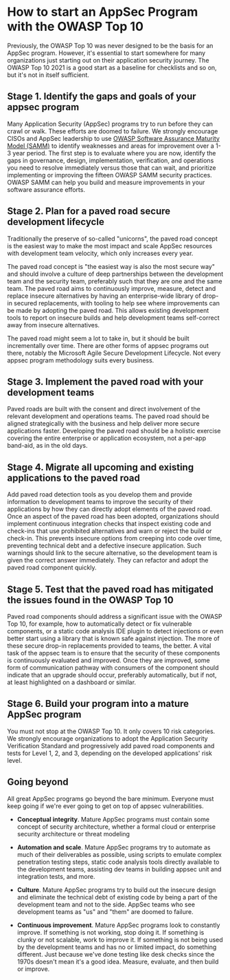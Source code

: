 # How to start an AppSec Program with the OWASP Top 10 

Previously, the OWASP Top 10 was never designed to be the basis for an AppSec program. However, it's essential to start somewhere for many organizations just starting out on their application security journey.
The OWASP Top 10 2021 is a good start as a baseline for checklists and so on, but it's not in itself sufficient.

## Stage 1. Identify the gaps and goals of your appsec program

Many Application Security (AppSec) programs try to run before they can crawl or walk. These efforts are doomed to failure. We strongly encourage CISOs and AppSec leadership to use [OWASP Software Assurance Maturity Model (SAMM)](https://owaspsamm.org) to identify weaknesses and areas for improvement over a 1-3 year period. The first step is to evaluate where you are now, identify the gaps in governance, design, implementation, verification, and operations you need to resolve immediately versus those that can wait, and prioritize implementing or improving the fifteen OWASP SAMM security practices. OWASP SAMM can help you build and measure improvements in your software assurance efforts.

## Stage 2. Plan for a paved road secure development lifecycle

Traditionally the preserve of so-called "unicorns", the paved road concept is the easiest way to make the most impact and scale AppSec resources with development team velocity, which only increases every year.

The paved road concept is "the easiest way is also the most secure way" and should involve a culture of deep partnerships between the development team and the security team, preferably such that they are one and the same team. The paved road aims to continuously improve, measure, detect and replace insecure alternatives by having an enterprise-wide library of drop-in secured replacements, with tooling to help see where improvements can be made by adopting the paved road. This allows existing development tools to report on insecure builds and help development teams self-correct away from insecure alternatives.

The paved road might seem a lot to take in, but it should be built incrementally over time. There are other forms of appsec programs out there, notably the Microsoft Agile Secure Development Lifecycle. Not every appsec program methodology suits every business.

## Stage 3. Implement the paved road with your development teams

Paved roads are built with the consent and direct involvement of the relevant development and operations teams. The paved road should be aligned strategically with the business and help deliver more secure applications faster. Developing the paved road should be a holistic exercise covering the entire enterprise or application ecosystem, not a per-app band-aid, as in the old days.

## Stage 4. Migrate all upcoming and existing applications to the paved road

Add paved road detection tools as you develop them and provide information to development teams to improve the security of their applications by how they can directly adopt elements of the paved road. Once an aspect of the paved road has been adopted, organizations should implement continuous integration checks that inspect existing code and check-ins that use prohibited alternatives and warn or reject the build or check-in. This prevents insecure options from creeping into code over time, preventing technical debt and a defective insecure application. Such warnings should link to the secure alternative, so the development team is given the correct answer immediately. They can refactor and adopt the paved road component quickly.

## Stage 5. Test that the paved road has mitigated the issues found in the OWASP Top 10

Paved road components should address a significant issue with the OWASP Top 10, for example, how to automatically detect or fix vulnerable components, or a static code analysis IDE plugin to detect injections or even better start using a library that is known safe against injection. The more of these secure drop-in replacements provided to teams, the better. A vital task of the appsec team is to ensure that the security of these components is continuously evaluated and improved. Once they are improved, some form of communication pathway with consumers of the component should indicate that an upgrade should occur, preferably automatically, but if not, at least highlighted on a dashboard or similar.

## Stage 6. Build your program into a mature AppSec program

You must not stop at the OWASP Top 10. It only covers 10 risk categories. We strongly encourage organizations to adopt the Application Security Verification Standard and progressively add paved road components and tests for Level 1, 2, and 3, depending on the developed applications' risk level.

## Going beyond

All great AppSec programs go beyond the bare minimum. Everyone must keep going if we're ever going to get on top of appsec vulnerabilities.

-   **Conceptual integrity**. Mature AppSec programs must contain some concept of security architecture, whether a formal cloud or enterprise security architecture or threat modeling

-   **Automation and scale**. Mature AppSec programs try to automate as much of their deliverables as possible, using scripts to emulate
    complex penetration testing steps, static code analysis tools directly available to the development teams, assisting dev teams in building appsec unit and integration tests, and more.

-   **Culture**. Mature AppSec programs try to build out the insecure design and eliminate the technical debt of existing code by being a part of the development team and not to the side. AppSec teams who see development teams as "us" and "them" are doomed to failure.

-   **Continuous improvement**. Mature AppSec programs look to constantly improve. If something is not working, stop doing it. If something is clunky or not scalable, work to improve it. If something is not being used by the development teams and has no or limited impact, do something different. Just because we've done testing like desk checks since the 1970s doesn't mean it's a good idea. Measure, evaluate, and then build or improve.
